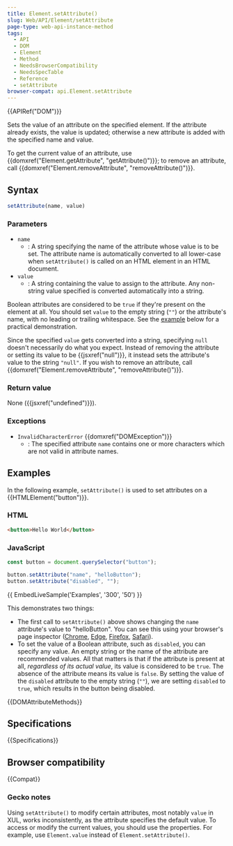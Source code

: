 ```yaml
---
title: Element.setAttribute()
slug: Web/API/Element/setAttribute
page-type: web-api-instance-method
tags:
  - API
  - DOM
  - Element
  - Method
  - NeedsBrowserCompatibility
  - NeedsSpecTable
  - Reference
  - setAttribute
browser-compat: api.Element.setAttribute
---
```

{{APIRef("DOM")}}

Sets the value of an attribute on the specified element. If
the attribute already exists, the value is updated; otherwise a new attribute is added
with the specified name and value.

To get the current value of an attribute, use {{domxref("Element.getAttribute",
  "getAttribute()")}}; to remove an attribute, call {{domxref("Element.removeAttribute",
  "removeAttribute()")}}.

## Syntax

```js
setAttribute(name, value)
```

### Parameters

- `name`
  - : A string specifying the name of the attribute whose value is to be
    set. The attribute name is automatically converted to all lower-case when
    `setAttribute()` is called on an HTML element in an HTML document.
- `value`
  - : A string containing the value to assign to the attribute. Any
    non-string value specified is converted automatically into a string.

Boolean attributes are considered to be `true` if they're present on the
element at all. You should set `value` to the empty string (`""`)
or the attribute's name, with no leading or trailing whitespace. See the [example](#examples) below for a practical demonstration.

Since the specified `value` gets converted into a string, specifying
`null` doesn't necessarily do what you expect. Instead of removing the
attribute or setting its value to be {{jsxref("null")}}, it instead sets the attribute's
value to the string `"null"`. If you wish to remove an attribute, call
{{domxref("Element.removeAttribute", "removeAttribute()")}}.

### Return value

None ({{jsxref("undefined")}}).

### Exceptions

- `InvalidCharacterError` {{domxref("DOMException")}}
  - : The specified attribute `name` contains one or more characters which are
    not valid in attribute names.

## Examples

In the following example, `setAttribute()` is used to set attributes on a
{{HTMLElement("button")}}.

### HTML

```html
<button>Hello World</button>
```

### JavaScript

```js
const button = document.querySelector("button");

button.setAttribute("name", "helloButton");
button.setAttribute("disabled", "");
```

{{ EmbedLiveSample('Examples', '300', '50') }}

This demonstrates two things:

- The first call to `setAttribute()` above shows changing the `name` attribute's value to "helloButton".
  You can see this using your browser's page inspector ([Chrome](https://developer.chrome.com/docs/devtools/dom/properties/), [Edge](https://docs.microsoft.com/en-us/microsoft-edge/devtools-guide-chromium/css/inspect), 
  [Firefox](https://firefox-source-docs.mozilla.org/devtools-user/page_inspector/how_to/open_the_inspector/index.html), [Safari](https://support.apple.com/en-us/guide/safari-developer/welcome/mac)).
- To set the value of a Boolean attribute, such as `disabled`, you can specify any value.
  An empty string or the name of the attribute are recommended values.
  All that matters is that if the attribute is present at all, _regardless of its actual value_, its value is considered to be `true`.
  The absence of the attribute means its value is `false`. By setting the value of the `disabled` attribute to the empty string (`""`), we are setting `disabled` to `true`, which results in the button being disabled.

{{DOMAttributeMethods}}

## Specifications

{{Specifications}}

## Browser compatibility

{{Compat}}

### Gecko notes

Using `setAttribute()` to modify certain attributes, most notably
`value` in XUL, works inconsistently, as the attribute specifies the default
value. To access or modify the current values, you should use the properties. For
example, use `Element.value` instead of `Element.setAttribute()`.
